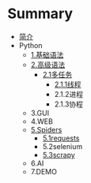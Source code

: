 # Summary

* [简介](README.md)
* Python
    * [1.基础语法](Python/基础语法/basis.md)
    * [2.高级语法](Python/高级语法/advanced.md)
        * [2.1多任务](Python/高级语法/多任务/introduction.md)
            * [2.1.1线程](Python/高级语法/多任务/线程/thread.md)
            * 2.1.2进程
            * 2.1.3协程
    * 3.GUI
    * 4.WEB
    * [5.Spiders](Python/爬虫/introduction.md)
        * [5.1requests](Python/爬虫/request.md)
        * 5.2selenium
        * [5.3scrapy](Python\爬虫\scrapy.md)
    * 6.AI
    * 7.DEMO

